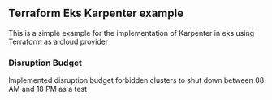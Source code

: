 ## Terraform Eks Karpenter example

This is a simple example for the implementation of Karpenter in eks using Terraform as a cloud provider


### Disruption Budget

Implemented disruption budget forbidden clusters to shut down between 08 AM and 18 PM as a test
